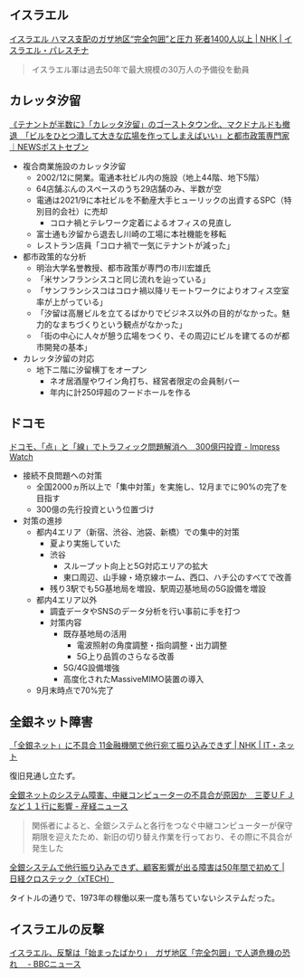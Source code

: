 ## イスラエル

[イスラエル ハマス支配のガザ地区“完全包囲”と圧力 死者1400人以上 | NHK | イスラエル・パレスチナ](https://www3.nhk.or.jp/news/html/20231010/k10014220311000.html)


> イスラエル軍は過去50年で最大規模の30万人の予備役を動員

## カレッタ汐留

[《テナントが半数に》「カレッタ汐留」のゴーストタウン化、マクドナルドも撤退　「ビルをひとつ潰して大きな広場を作ってしまえばいい」と都市政策専門家｜NEWSポストセブン](https://www.news-postseven.com/archives/20231010_1910530.html?DETAIL)

- 複合商業施設のカレッタ汐留
  - 2002/12に開業。電通本社ビル内の施設（地上44階、地下5階）
  - 64店舗ぶんのスペースのうち29店舗のみ、半数が空
  - 電通は2021/9に本社ビルを不動産大手ヒューリックの出資するSPC（特別目的会社）に売却
    - コロナ禍とテレワーク定着によるオフィスの見直し
  - 富士通も汐留から退去し川崎の工場に本社機能を移転
  - レストラン店員「コロナ禍で一気にテナントが減った」
- 都市政策的な分析
  - 明治大学名誉教授、都市政策が専門の市川宏雄氏
  - 「米サンフランシスコと同じ流れを辿っている」
  - 「サンフランシスコはコロナ禍以降リモートワークによりオフィス空室率が上がっている」
  - 「汐留は高層ビルを立てるばかりでビジネス以外の目的がなかった。魅力的なまちづくりという観点がなかった」
  - 「街の中心に人々が憩う広場をつくり、その周辺にビルを建てるのが都市開発の基本」
- カレッタ汐留の対応
  - 地下ニ階に汐留横丁をオープン
    - ネオ居酒屋やワイン角打ち、経営者限定の会員制バー
    - 年内に計250坪超のフードホールを作る

## ドコモ

[ドコモ、「点」と「線」でトラフィック問題解消へ　300億円投資 - Impress Watch](https://www.watch.impress.co.jp/docs/news/1537769.html)

- 接続不良問題への対策
  - 全国2000ヵ所以上で「集中対策」を実施し、12月までに90%の完了を目指す
  - 300億の先行投資という位置づけ
- 対策の進捗
  - 都内4エリア（新宿、渋谷、池袋、新橋）での集中的対策
    - 夏より実施していた
    - 渋谷
      - スループット向上と5G対応エリアの拡大
      - 東口周辺、山手線・埼京線ホーム、西口、ハチ公のすべてで改善
    - 残り3駅でも5G基地局を増設、駅周辺基地局の5G設備を増設
  - 都内4エリア以外
    - 調査データやSNSのデータ分析を行い事前に手を打つ
    - 対策内容
      - 既存基地局の活用
        - 電波照射の角度調整・指向調整・出力調整
        - 5G上り品質のさらなる改善
      - 5G/4G設備増強
      - 高度化されたMassiveMIMO装置の導入
  - 9月末時点で70%完了

## 全銀ネット障害

[「全銀ネット」に不具合 11金融機関で他行宛て振り込みできず | NHK | IT・ネット](https://www3.nhk.or.jp/news/html/20231010/k10014220441000.html)

復旧見通し立たず。

[全銀ネットのシステム障害、中継コンピューターの不具合が原因か　三菱ＵＦＪなど１１行に影響 - 産経ニュース](https://www.sankei.com/article/20231010-MKLGCLAFSNOJFENKHK55FLH6PA/)

> 関係者によると、全銀システムと各行をつなぐ中継コンピューターが保守期限を迎えたため、新旧の切り替え作業を行っており、その際に不具合が発生した

[全銀システムで他行振り込みできず、顧客影響が出る障害は50年間で初めて | 日経クロステック（xTECH）](https://xtech.nikkei.com/atcl/nxt/news/18/16068/)

タイトルの通りで、1973年の稼働以来一度も落ちていないシステムだった。

## イスラエルの反撃

[イスラエル、反撃は「始まったばかり」　ガザ地区「完全包囲」で人道危機の恐れ　 - BBCニュース](https://www.bbc.com/japanese/67061974)
